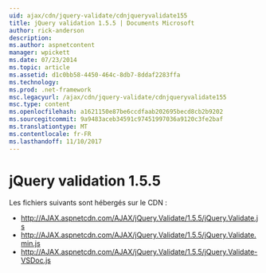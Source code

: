 ```yaml
---
uid: ajax/cdn/jquery-validate/cdnjqueryvalidate155
title: jQuery validation 1.5.5 | Documents Microsoft
author: rick-anderson
description: 
ms.author: aspnetcontent
manager: wpickett
ms.date: 07/23/2014
ms.topic: article
ms.assetid: d1c0bb58-4450-464c-8db7-8ddaf2283ffa
ms.technology: 
ms.prod: .net-framework
msc.legacyurl: /ajax/cdn/jquery-validate/cdnjqueryvalidate155
msc.type: content
ms.openlocfilehash: a1621150e87be6ccdfaab202695becd8cb2b9202
ms.sourcegitcommit: 9a9483aceb34591c97451997036a9120c3fe2baf
ms.translationtype: MT
ms.contentlocale: fr-FR
ms.lasthandoff: 11/10/2017
---
```

<a name="jquery-validate-155"></a>jQuery validation 1.5.5
====================
Les fichiers suivants sont hébergés sur le CDN :

- http://AJAX.aspnetcdn.com/AJAX/jQuery.Validate/1.5.5/jQuery.Validate.js
- http://AJAX.aspnetcdn.com/AJAX/jQuery.Validate/1.5.5/jQuery.Validate.min.js
- http://AJAX.aspnetcdn.com/AJAX/jQuery.Validate/1.5.5/jQuery.Validate-VSDoc.js
